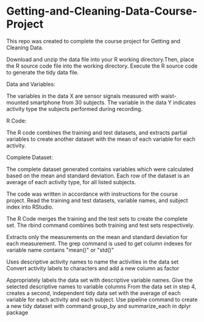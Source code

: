 # Getting-and-Cleaning-Data-Course-Project
This repo was created to complete the course project for Getting and Cleaning Data.

Download and unzip the data file into your R working directory.Then, place the R source code file into the working directory.
Execute the R source code to generate the tidy data file.

Data and Variables:

The variables in the data X are sensor signals measured with waist-mounted smartphone from 30 subjects. The variable in the data Y indicates activity type the subjects performed during recording.

R Code:

The R code combines the training and test datasets, and extracts partial variables to create another dataset with the mean of each variable for each activity.

Complete Dataset:

The complete dataset generated contains variables which were calculated based on the mean and standard deviation. Each row of the dataset is an average of each activity type, for all listed subjects.

The code was written in accordance with instructions for the course project. Read the training and test datasets, variable names, and subject index into RStudio.

The R Code merges the training and the test sets to create the complete set. The rbind command combines both training and test sets respectively.

Extracts only the measurements on the mean and standard deviation for each measurement. The grep command is used to get column indexes for variable name contains "mean()" or "std()"

Uses descriptive activity names to name the activities in the data set Convert activity labels to characters and add a new column as factor

Appropriately labels the data set with descriptive variable names. Give the selected descriptive names to variable columns
From the data set in step 4, creates a second, independent tidy data set with the average of each variable for each activity and each subject. Use pipeline command to create a new tidy dataset with command group_by and summarize_each in dplyr package
